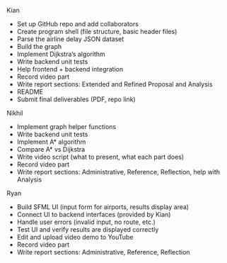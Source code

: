 Kian
* Set up GitHub repo and add collaborators
* Create program shell (file structure, basic header files)
* Parse the airline delay JSON dataset
* Build the graph
* Implement Dijkstra’s algorithm
* Write backend unit tests
* Help frontend + backend integration
* Record video part
* Write report sections: Extended and Refined Proposal and Analysis
* README
* Submit final deliverables (PDF, repo link)

Nikhil
* Implement graph helper functions
* Write backend unit tests
* Implement A* algorithm
* Compare A* vs Dijkstra
* Write video script (what to present, what each part does)
* Record video part
* Write report sections: Administrative, Reference, Reflection, help with Analysis

Ryan
* Build SFML UI (input form for airports, results display area)
* Connect UI to backend interfaces (provided by Kian)
* Handle user errors (invalid input, no route, etc.)
* Test UI and verify results are displayed correctly
* Edit and upload video demo to YouTube
* Record video part
* Write report sections: Administrative, Reference, Reflection